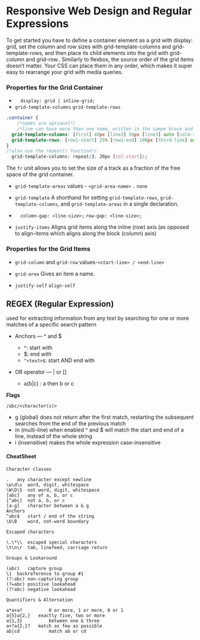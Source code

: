 # Responsive Web Design and Regular Expressions


To get started you have to define a container element as a grid with display: grid, set the column and row sizes with grid-template-columns and grid-template-rows, and then place its child elements into the grid with grid-column and grid-row.. Similarly to flexbox, the source order of the grid items doesn’t matter. Your CSS can place them in any order, which makes it super easy to rearrange your grid with media queries.



### Properties for the Grid Container

-   `  display: grid | inline-grid;`
-   `grid-template-columns` `grid-template-rows`

```css
.container {
    /*names are optional*/
    /*line can have more than one name, written in the sampe brace and seperated b spaces*/
  grid-template-columns: [first] 40px [line2] 50px [line3] auto [col4-start] 50px [five] 40px [end];
  grid-template-rows: [row1-start] 25% [row1-end] 100px [third-line] auto [last-line];
}
/*also use the repeat() function*/
  grid-template-columns: repeat(3, 20px [col-start]);
```
The `fr` unit allows you to set the size of a track as a fraction of the free space of the grid container.

-   `grid-template-areas` values - `<grid-area-name>` `.` `none`

-   `grid-template` A shorthand for setting `grid-template-rows`, `grid-template-columns`, and `grid-template-areas` in a single declaration.

-   `  column-gap: <line-size>;`
  `row-gap: <line-size>;`

-   `justify-items`
Aligns grid items along the inline (row) axis (as opposed to align-items which aligns along the block (column) axis)


### Properties for the Grid Items

-   `grid-column` and `grid-row` values-`<start-line> / <end-line>`

-   `grid-area` Gives an item a name.

-   `justify-self` `align-self`

## REGEX (Regular Expression)

used for extracting information from any text by searching for one or more matches of a specific search pattern

-   Anchors — ^ and $
    -   ^: start with
    -   $: end with
    -   `^<text>$`: start AND end with

-   OR operator — | or []
    -   a(b|c) : a then b or c

**Flags**

`/abc/<character(s)>`

-   g (global) does not return after the first match, restarting the subsequent searches from the end of the previous match
-   m (multi-line) when enabled ^ and $ will match the start and end of a line, instead of the whole string
-   i (insensitive) makes the whole expression case-insensitive 

#### CheatSheet
```
Character classes

.	any character except newline
\w\d\s	word, digit, whitespace
\W\D\S	not word, digit, whitespace
[abc]	any of a, b, or c
[^abc]	not a, b, or c
[a-g]	character between a & g
Anchors
^abc$	start / end of the string
\b\B	word, not-word boundary

Escaped characters

\.\*\\	escaped special characters
\t\n\r	tab, linefeed, carriage return

Groups & Lookaround

(abc)	capture group
\1	backreference to group #1
(?:abc)	non-capturing group
(?=abc)	positive lookahead
(?!abc)	negative lookahead

Quantifiers & Alternation

a*a+a?	        0 or more, 1 or more, 0 or 1
a{5}a{2,}	exactly five, two or more
a{1,3}	        between one & three
a+?a{2,}?	match as few as possible
ab|cd	        match ab or cd
```




